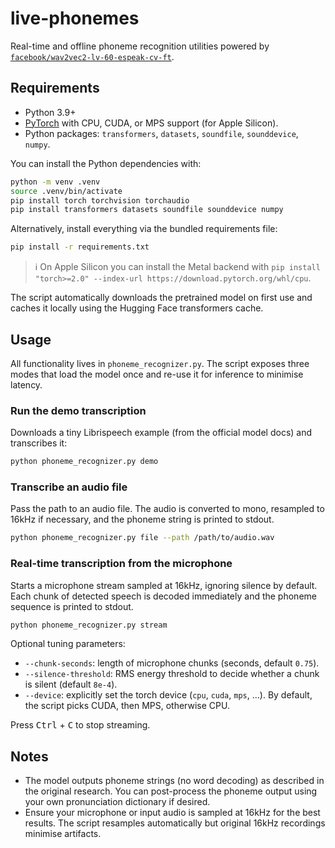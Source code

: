 # live-phonemes

Real-time and offline phoneme recognition utilities powered by
[`facebook/wav2vec2-lv-60-espeak-cv-ft`](https://huggingface.co/facebook/wav2vec2-lv-60-espeak-cv-ft).

## Requirements

- Python 3.9+
- [PyTorch](https://pytorch.org/) with CPU, CUDA, or MPS support (for Apple Silicon).
- Python packages: `transformers`, `datasets`, `soundfile`, `sounddevice`, `numpy`.

You can install the Python dependencies with:

```bash
python -m venv .venv
source .venv/bin/activate
pip install torch torchvision torchaudio
pip install transformers datasets soundfile sounddevice numpy
```

Alternatively, install everything via the bundled requirements file:

```bash
pip install -r requirements.txt
```

> ℹ️  On Apple Silicon you can install the Metal backend with
> `pip install "torch>=2.0" --index-url https://download.pytorch.org/whl/cpu`.

The script automatically downloads the pretrained model on first use and caches
it locally using the Hugging Face transformers cache.

## Usage

All functionality lives in `phoneme_recognizer.py`. The script exposes three
modes that load the model once and re-use it for inference to minimise latency.

### Run the demo transcription

Downloads a tiny Librispeech example (from the official model docs) and
transcribes it:

```bash
python phoneme_recognizer.py demo
```

### Transcribe an audio file

Pass the path to an audio file. The audio is converted to mono, resampled to
16kHz if necessary, and the phoneme string is printed to stdout.

```bash
python phoneme_recognizer.py file --path /path/to/audio.wav
```

### Real-time transcription from the microphone

Starts a microphone stream sampled at 16kHz, ignoring silence by default. Each
chunk of detected speech is decoded immediately and the phoneme sequence is
printed to stdout.

```bash
python phoneme_recognizer.py stream
```

Optional tuning parameters:

- `--chunk-seconds`: length of microphone chunks (seconds, default `0.75`).
- `--silence-threshold`: RMS energy threshold to decide whether a chunk is
  silent (default `8e-4`).
- `--device`: explicitly set the torch device (`cpu`, `cuda`, `mps`, ...). By
  default, the script picks CUDA, then MPS, otherwise CPU.

Press <kbd>Ctrl</kbd> + <kbd>C</kbd> to stop streaming.

## Notes

- The model outputs phoneme strings (no word decoding) as described in the
  original research. You can post-process the phoneme output using your own
  pronunciation dictionary if desired.
- Ensure your microphone or input audio is sampled at 16kHz for the best
  results. The script resamples automatically but original 16kHz recordings
  minimise artifacts.
